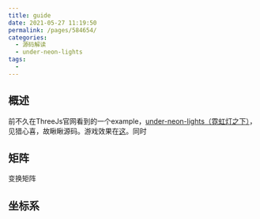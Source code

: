 ```yaml
---
title: guide
date: 2021-05-27 11:19:50
permalink: /pages/584654/
categories:
  - 源码解读
  - under-neon-lights
tags:
  - 
---
```





## 概述

前不久在ThreeJs官网看到的一个example，[under-neon-lights（霓虹灯之下）](https://github.com/within-unlimited/under-neon-lights)，见猎心喜，故瞅瞅源码。游戏效果在[这](https://within-unlimited.github.io/neon-lights/release/)。同时






## 矩阵

变换矩阵

## 坐标系